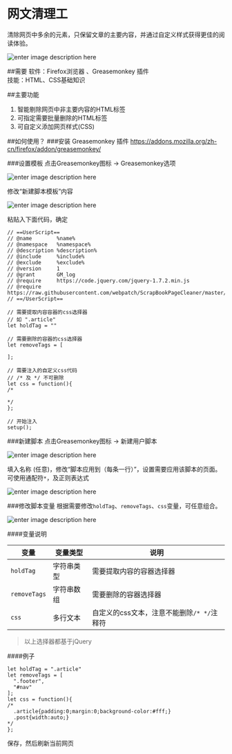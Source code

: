 # 网文清理工
清除网页中多余的元素，只保留文章的主要内容，并通过自定义样式获得更佳的阅读体验。

![enter image description here](https://raw.githubusercontent.com/webpatch/Web-Page-Cleaner/master/screenshot/preview.gif)

##需要
软件：Firefox浏览器 、Greasemonkey 插件  
技能：HTML、CSS基础知识

##主要功能

1. 智能剔除网页中非主要内容的HTML标签
2. 可指定需要批量删除的HTML标签
3. 可自定义添加网页样式(CSS)

##如何使用？
###安装 Greasemonkey 插件
https://addons.mozilla.org/zh-cn/firefox/addon/greasemonkey/

###设置模板
点击Greasemonkey图标 -> Greasemonkey选项 

![enter image description here](https://raw.githubusercontent.com/webpatch/Web-Page-Cleaner/master/screenshot/1.png)

修改“新建脚本模板”内容

![enter image description here](https://raw.githubusercontent.com/webpatch/Web-Page-Cleaner/master/screenshot/3.png)

粘贴入下面代码，确定
```
// ==UserScript==
// @name        %name%
// @namespace   %namespace%
// @description %description%
// @include     %include%
// @exclude     %exclude%
// @version     1
// @grant       GM_log
// @require     https://code.jquery.com/jquery-1.7.2.min.js
// @require     https://raw.githubusercontent.com/webpatch/ScrapBookPageCleaner/master/comm.js
// ==/UserScript==

// 需要提取内容容器的css选择器
// 如 ".article"
let holdTag = ""

// 需要删除的容器的css选择器
let removeTags = [
  
];

// 需要注入的自定义css代码
// /* 及 */ 不可删除
let css = function(){  
/* 
  
*/
};

// 开始注入
setup();
```
###新建脚本
点击Greasemonkey图标 -> 新建用户脚本

![enter image description here](https://raw.githubusercontent.com/webpatch/Web-Page-Cleaner/master/screenshot/1.png)

填入名称 (任意)，修改“脚本应用到（每条一行）”，设置需要应用该脚本的页面。可使用通配符`*`，及正则表达式

![enter image description here](https://raw.githubusercontent.com/webpatch/Web-Page-Cleaner/master/screenshot/4.png)

###修改脚本变量
根据需要修改`holdTag`、`removeTags`、`css`变量，可任意组合。

![enter image description here](https://raw.githubusercontent.com/webpatch/Web-Page-Cleaner/master/screenshot/2.png)

####变量说明

|变量|变量类型|说明|
|-|-|-|
|`holdTag`|字符串类型|需要提取内容的容器选择器|
|`removeTags`|字符串数组|需要删除的容器选择器|
|`css`|多行文本|自定义的css文本，注意不能删除`/* */`注释符|

> 以上选择器都基于jQuery

####例子
```
let holdTag = ".article"
let removeTags = [
  ".footer",
  "#nav"
];
let css = function(){  
/* 
  .article{padding:0;margin:0;background-color:#fff;}
  .post{width:auto;}
*/
};
```
保存，然后刷新当前网页

